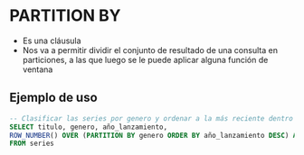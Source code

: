 # PARTITION BY

- Es una cláusula
- Nos va a permitir dividir el conjunto de resultado de una consulta en particiones, a las que luego se le puede aplicar alguna función de ventana

## Ejemplo de uso
```sql
-- Clasificar las series por genero y ordenar a la más reciente dentro de cada genero
SELECT titulo, genero, año_lanzamiento,
ROW_NUMBER() OVER (PARTITION BY genero ORDER BY año_lanzamiento DESC) AS ranking_por_genero
FROM series
```